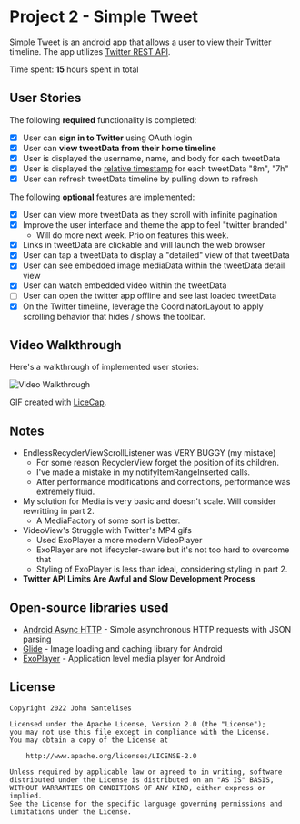 # Project 2 - Simple Tweet

Simple Tweet is an android app that allows a user to view their Twitter timeline. The app utilizes [Twitter REST API](https://dev.twitter.com/rest/public).

Time spent: **15** hours spent in total

## User Stories

The following **required** functionality is completed:

- [x] User can **sign in to Twitter** using OAuth login
- [x]	User can **view tweetData from their home timeline**
  - [x] User is displayed the username, name, and body for each tweetData
  - [x] User is displayed the [relative timestamp](https://gist.github.com/nesquena/f786232f5ef72f6e10a7) for each tweetData "8m", "7h"
- [x] User can refresh tweetData timeline by pulling down to refresh

The following **optional** features are implemented:

- [x] User can view more tweetData as they scroll with infinite pagination
- [x] Improve the user interface and theme the app to feel "twitter branded"
  - Will do more next week. Prio on features this week.
- [x] Links in tweetData are clickable and will launch the web browser
- [x] User can tap a tweetData to display a "detailed" view of that tweetData
- [x] User can see embedded image mediaData within the tweetData detail view
- [x] User can watch embedded video within the tweetData
- [ ] User can open the twitter app offline and see last loaded tweetData
- [x] On the Twitter timeline, leverage the CoordinatorLayout to apply scrolling behavior that hides / shows the toolbar.

## Video Walkthrough

Here's a walkthrough of implemented user stories:

<img src='https://user-images.githubusercontent.com/43687971/153701564-bd028615-ff18-4b9b-be6c-e5a1923a79de.gif' title='Video Walkthrough' width='' alt='Video Walkthrough' />

GIF created with [LiceCap](http://www.cockos.com/licecap/).

## Notes

- EndlessRecyclerViewScrollListener was VERY BUGGY (my mistake)
   - For some reason RecyclerView forget the position of its children.
   - I've made a mistake in my notifyItemRangeInserted calls.
   - After performance modifications and corrections, performance was extremely fluid.
- My solution for Media is very basic and doesn't scale. Will consider rewritting in part 2.
   - A MediaFactory of some sort is better.
- VideoView's Struggle with Twitter's MP4 gifs
   - Used ExoPlayer a more modern VideoPlayer
   - ExoPlayer are not lifecycler-aware but it's not too hard to overcome that
   - Styling of ExoPlayer is less than ideal, considering styling in part 2.
- **Twitter API Limits Are Awful and Slow Development Process**


## Open-source libraries used

- [Android Async HTTP](https://github.com/codepath/CPAsyncHttpClient) - Simple asynchronous HTTP requests with JSON parsing
- [Glide](https://github.com/bumptech/glide) - Image loading and caching library for Android
- [ExoPlayer](https://github.com/google/ExoPlayer) - Application level media player for Android

## License

    Copyright 2022 John Santelises

    Licensed under the Apache License, Version 2.0 (the "License");
    you may not use this file except in compliance with the License.
    You may obtain a copy of the License at

        http://www.apache.org/licenses/LICENSE-2.0

    Unless required by applicable law or agreed to in writing, software
    distributed under the License is distributed on an "AS IS" BASIS,
    WITHOUT WARRANTIES OR CONDITIONS OF ANY KIND, either express or implied.
    See the License for the specific language governing permissions and
    limitations under the License.
